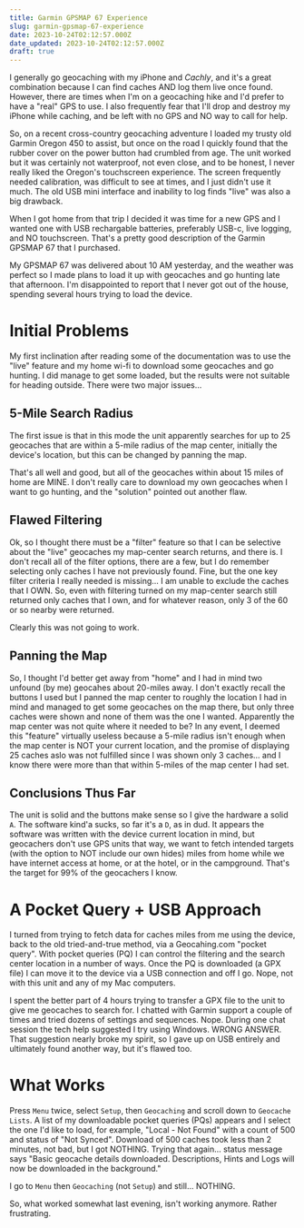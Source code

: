 ```yaml
---
title: Garmin GPSMAP 67 Experience
slug: garmin-gpsmap-67-experience
date: 2023-10-24T02:12:57.000Z
date_updated: 2023-10-24T02:12:57.000Z
draft: true
---
```


I generally go geocaching with my iPhone and *Cachly*, and it's a great combination because I can find caches AND log them live once found.  However, there are times when I'm on a geocaching hike and I'd prefer to have a "real" GPS to use.  I also frequently fear that I'll drop and destroy my iPhone while caching, and be left with no GPS and NO way to call for help.

So, on a recent cross-country geocaching adventure I loaded my trusty old Garmin Oregon 450 to assist, but once on the road I quickly found that the rubber cover on the power button had crumbled from age.  The unit worked but it was certainly not waterproof, not even close, and to be honest, I never really liked the Oregon's touchscreen experience.  The screen frequently needed calibration, was difficult to see at times, and I just didn't use it much.  The old USB mini interface and inability to log finds "live" was also a big drawback.

When I got home from that trip I decided it was time for a new GPS and I wanted one with USB rechargable batteries, preferably USB-c, live logging, and NO touchscreen.  That's a pretty good description of the Garmin GPSMAP 67 that I purchased.

My GPSMAP 67 was delivered about 10 AM yesterday, and the weather was perfect so I made plans to load it up with geocaches and go hunting late that afternoon.  I'm disappointed to report that I never got out of the house, spending several hours trying to load the device.

# Initial Problems

My first inclination after reading some of the documentation was to use the "live" feature and my home wi-fi to download some geocaches and go hunting.  I did manage to get some loaded, but the results were not suitable for heading outside.  There were two major issues...

## 5-Mile Search Radius

The first issue is that in this mode the unit apparently searches for up to 25 geocaches that are within a 5-mile radius of the map center, initially the device's location, but this can be changed by panning the map.

That's all well and good, but all of the geocaches within about 15 miles of home are MINE.  I don't really care to download my own geocaches when I want to go hunting, and the "solution" pointed out another flaw.

## Flawed Filtering

Ok, so I thought there must be a "filter" feature so that I can be selective about the "live" geocaches my map-center search returns, and there is.  I don't recall all of the filter options, there are a few, but I do remember selecting only caches I have not previously found.  Fine, but the one key filter criteria I really needed is missing...  I am unable to exclude the caches that I OWN.  So, even with filtering turned on my map-center search still returned only caches that I own, and for whatever reason, only 3 of the 60 or so nearby were returned.

Clearly this was not going to work.

## Panning the Map

So, I thought I'd better get away from "home" and I had in mind two unfound (by me) geocahes about 20-miles away.  I don't exactly recall the buttons I used but I panned the map center to roughly the location I had in mind and managed to get some geocaches on the map there, but only three caches were shown and none of them was the one I wanted.  Apparently the map center was not quite where it needed to be?  In any event, I deemed this "feature" virtually useless because a 5-mile radius isn't enough when the map center is NOT your current location, and the promise of displaying 25 caches aslo was not fulfilled since I was shown only 3 caches... and I know there were more than that within 5-miles of the map center I had set.

## Conclusions Thus Far

The unit is solid and the buttons make sense so I give the hardware a solid `A`.  The software kind'a sucks, so far it's a `D`, as in dud. It appears the software was written with the device current location in mind, but geocachers don't use GPS units that way, we want to fetch intended targets (with the option to NOT include our own hides) miles from home while we have internet access at home, or at the hotel, or in the campground.  That's the target for 99% of the geocachers I know.

# A Pocket Query + USB Approach

I turned from trying to fetch data for caches miles from me using the device, back to the old tried-and-true method, via a Geocahing.com "pocket query".  With pocket queries (PQ) I can control the filtering and the search center location in a number of ways.  Once the PQ is downloaded (a GPX file) I can move it to the device via a USB connection and off I go.  Nope, not with this unit and any of my Mac computers.

I spent the better part of 4 hours trying to transfer a GPX file to the unit to give me geocaches to search for.  I chatted with Garmin support a couple of times and tried dozens of settings and sequences.  Nope.  During one chat session the tech help suggested I try using Windows.  WRONG ANSWER.  That suggestion nearly broke my spirit, so I gave up on USB entirely and ultimately found another way, but it's flawed too.

# What Works

Press `Menu` twice, select `Setup`, then `Geocaching` and scroll down to `Geocache Lists`.  A list of my downloadable pocket queries (PQs) appears and I select the one I'd like to load, for example, "Local - Not Found" with a count of 500 and status of "Not Synced".  Download of 500 caches took less than 2 minutes, not bad, but I got NOTHING.  Trying that again...  status message says "Basic geocache details downloaded.  Descriptions, Hints and Logs will now be downloaded in the background."

I go to `Menu` then `Geocaching` (not `Setup`) and still... NOTHING.

So, what worked somewhat last evening, isn't working anymore.  Rather frustrating.
